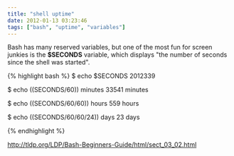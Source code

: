 ```yaml
---
title: "shell uptime"
date: 2012-01-13 03:23:46
tags: ["bash", "uptime", "variables"]
---
```


<p>
Bash has many reserved variables, but one of the most fun for screen junkies is the <b><span class="mono">$SECONDS</span></b> variable, which displays "the number of seconds since the shell was started".
</p>

{% highlight bash %}
$ echo $SECONDS
2012339

$ echo $(($SECONDS/60)) minutes
33541 minutes

$ echo $(($SECONDS/60/60)) hours
559 hours

$ echo $(($SECONDS/60/60/24)) days 
23 days

{% endhighlight %}

<p>
<a href="http://tldp.org/LDP/Bash-Beginners-Guide/html/sect_03_02.html">http://tldp.org/LDP/Bash-Beginners-Guide/html/sect_03_02.html</a>
</p>
